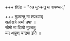 +++
title = "०७ मुञ्चन्तु मा शपथ्याद्"

+++
मुञ्चन्तु मा शपथ्याद्  
अहोरात्रे अथो उषाः ।  
सोमो मा दिव्यो मुञ्चतु  
यम् आहुश् चन्द्रमा इति ॥